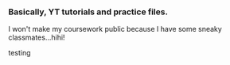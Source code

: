### Basically, YT tutorials and practice files. 

I won't make my coursework public because I have some sneaky classmates...hihi!


testing